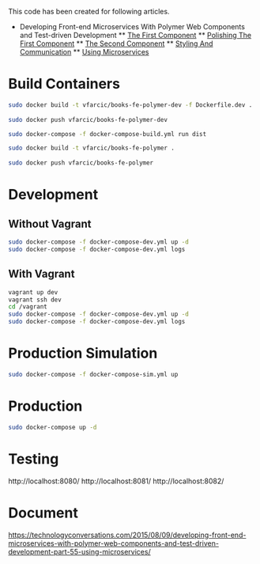 This code has been created for following articles.

* Developing Front-end Microservices With Polymer Web Components and Test-driven Development
** [The First Component](http://technologyconversations.com/2015/08/09/developing-front-end-microservices-with-polymer-web-components-and-test-driven-development-part-15-the-first-component/)
** [Polishing The First Component](http://technologyconversations.com/2015/08/09/developing-front-end-microservices-with-polymer-web-components-and-test-driven-development-part-25-polishing-the-first-component/)
** [The Second Component](http://technologyconversations.com/2015/08/09/developing-front-end-microservices-with-polymer-web-components-and-test-driven-development-part-35-the-second-component/)
** [Styling And Communication](http://technologyconversations.com/2015/08/09/developing-front-end-microservices-with-polymer-web-components-and-test-driven-development-part-45-styling-and-communication/)
** [Using Microservices](http://technologyconversations.com/2015/08/09/developing-front-end-microservices-with-polymer-web-components-and-test-driven-development-part-55-using-microservices/)


Build Containers
================

```bash
sudo docker build -t vfarcic/books-fe-polymer-dev -f Dockerfile.dev .
    
sudo docker push vfarcic/books-fe-polymer-dev

sudo docker-compose -f docker-compose-build.yml run dist

sudo docker build -t vfarcic/books-fe-polymer .
    
sudo docker push vfarcic/books-fe-polymer
```

Development
===========

Without Vagrant
---------------

```bash
sudo docker-compose -f docker-compose-dev.yml up -d
sudo docker-compose -f docker-compose-dev.yml logs
```

With Vagrant
------------

```bash
vagrant up dev
vagrant ssh dev
cd /vagrant
sudo docker-compose -f docker-compose-dev.yml up -d
sudo docker-compose -f docker-compose-dev.yml logs
```

Production Simulation
=====================

```bash
sudo docker-compose -f docker-compose-sim.yml up
```

Production
==========

```bash
sudo docker-compose up -d
```

Testing
==========
http://localhost:8080/
http://localhost:8081/
http://localhost:8082/


Document
==========
https://technologyconversations.com/2015/08/09/developing-front-end-microservices-with-polymer-web-components-and-test-driven-development-part-55-using-microservices/
